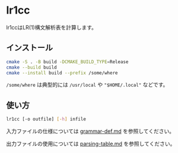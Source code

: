 # lr1cc

lr1ccはLR(1)構文解析表を計算します。

## インストール

```sh
cmake -S . -B build -DCMAKE_BUILD_TYPE=Release
cmake --build build
cmake --install build --prefix /some/where
```

`/some/where` は典型的には `/usr/local` や `"$HOME/.local"` などです。

## 使い方

```sh
lr1cc [-o outfile] [-h] infile
```

入力ファイルの仕様については [grammar-def.md](/doc/grammar-def.md) を参照してください。

出力ファイルの使用については [parsing-table.md](/doc/parsing-table.md) を参照してください。
